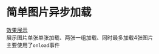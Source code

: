 # 简单图片异步加载
[效果展示](https://htmlpreview.github.io/?https://github.com/L-WJ1995/Download_Image/blob/master/downloadImage.html)  
展示图片单张单张加载、两张一组加载、同时最多加载4张图片  
主要使用了`onload`事件
